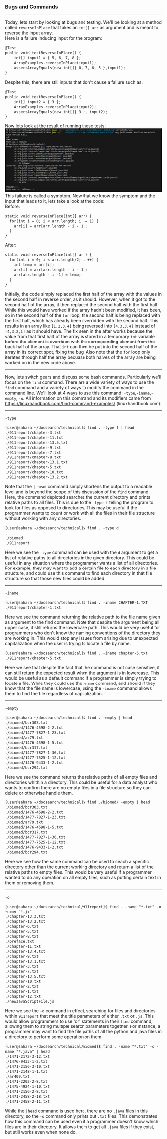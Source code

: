 ### Bugs and Commands 

---
Today, lets start by looking at bugs and testing. We'll be looking at a method called `reverseInPlace` that takes an `int[] arr` as argument and is meant to reverse the input array.  
Here is a failure inducing input for the program:
```
@Test
public void testReverseInPlace() {
    int[] input1 = { 5, 6, 7, 8 };
    ArrayExamples.reverseInPlace(input1);
    assertArrayEquals(new int[]{ 8, 7, 6, 5 },input1);
}
```
Despite this, there are still inputs that don't cause a failure such as:
```
@Test 
public void testReverseInPlace() {
    int[] input2 = { 3 };
    ArrayExamples.reverseInPlace(input2);
    assertArrayEquals(new int[]{ 3 }, input2);
}
```
Now lets look at the result of running these tests:
![FailedOutputImage](FailedTestOutput.png)
This failure is called a symptom. Now that we know the symptom and the input that leads to it, lets take a look at the code:  
  Before:
  ```
  static void reverseInPlace(int[] arr) {
    for(int i = 0; i < arr.length; i += 1) {
      arr[i] = arr[arr.length - i - 1];
    }
  }
  ```
  After:
  ```
  static void reverseInPlace(int[] arr) {
    for(int i = 0; i < arr.length/2; i ++) {
      int temp = arr[i];
      arr[i] = arr[arr.length - i - 1];
      arr[arr.length - i -1] = temp;
    }
  }
  ```
Initially, the code simply replaced the first half of the array with the values in the second half in reverse order, as it should. However, when it got to the second half of the array, it then replaced the second half with the first half. While this would have worked if the array hadn't been modified, it has been, so in the second half of the `for` loop, the second half is being replaced with the first half, which has already been overridden with the second half. This results in an array like `[1,2,3,4]` being reversed into `[4,3,3,4]` instead of `[4,3,2,1]` as it should have. The fix seen in the after works because the value from that first half of the array is stored in a temporary `int` variable before the element is overriden with the corrosponding element from the back half of the array. That `int` can then be put into the second half of the array in its correct spot, fixing the bug. Also note that the `for` loop only iterates through half the array becuase both halves of the array are being worked on in the new code above.

---
Now, lets switch gears and discuss some bash commands. Particularly we'll focus on the `find` command. There are a wide variety of ways to use the `find` command and a variety of ways to modify the command in the command line. We'll look at 4 ways to use this command: `-type`,`-iname`,`-empty`, `-o`. All information on this command and its modifiers came from https://linuxhandbook.com/find-command-examples/ (linuxhandbook.com).

---
`-type`
```
[user@sahara ~/docsearch/technical]$ find . -type f | head
./911report/chapter-3.txt
./911report/chapter-11.txt
./911report/chapter-13.5.txt
./911report/chapter-9.txt
./911report/chapter-7.txt
./911report/chapter-8.txt
./911report/chapter-13.1.txt
./911report/chapter-5.txt
./911report/chapter-10.txt
./911report/chapter-13.2.txt
```
Note that the `| head` command simply shortens the output to a readable level and is beyond the scope of this discussion of the `find` command. Here, the command depicted searches the current directory and prints relative paths to all files. This is due to the `-type f` telling the program to look for files as opposed to directories. This may be useful if the programmer wants to count or work with all the files in their file structure without working with any directories.
```
[user@sahara ~/docsearch/technical]$ find . -type d 
.
./biomed
./911report
```
Here we see the `-type` command can be used with the `d` argument to get a list of relative paths to all directories in the given directory. This could be useful in any situation where the programmer wants a list of all directories. For example, they may want to add a certain file to each directory in a file structure, and could use this command to find each directory in that file structure so that those new files could be added.

---
`-iname` 
```
[user@sahara ~/docsearch/technical]$ find . -iname CHAPTER-1.TXT
./911report/chapter-1.txt
```
Here we see the command returning the relative path to the file name given as argument to the find command. Note that despite the argument being all upper case, it still returns the lowercase path. This would be very useful for programmers who don't know the naming conventions of the directory they are working in. This would stop any issues from arising due to unexpected capitalization when the user is trying to locate a file by name.
```
[user@sahara ~/docsearch/technical]$ find . -iname chapter-5.txt
./911report/chapter-5.txt
```
Here we see that despite the fact that the command is not case sensitive, it can still return the expected result when the argument is in lowercase. This would be useful as a default command if a programmer is simply trying to locate a file. While they could use the `-name` command, and should if they know that the file name is lowercase, using the `-iname` command allows them to find the file regardless of capitalization.

---
`-empty`
```
[user@sahara ~/docsearch/technical]$ find . -empty | head
./biomed/bcr303.txt
./biomed/1476-4598-2-2.txt
./biomed/1477-7827-1-23.txt
./biomed/ar79.txt
./biomed/1476-4598-1-5.txt
./biomed/bcr317.txt
./biomed/1477-7827-1-36.txt
./biomed/1477-7525-1-12.txt
./biomed/1476-9433-1-2.txt
./biomed/bcr294.txt
```
Here we see the command returns the relative paths of all empty files and directories whithin a directory. This could be useful for a data analyst who wants to confirm there are no empty files in a file structure so they can delete or otherwise handle them.
```
[user@sahara ~/docsearch/technical]$ find ./biomed/ -empty | head
./biomed/bcr303.txt
./biomed/1476-4598-2-2.txt
./biomed/1477-7827-1-23.txt
./biomed/ar79.txt
./biomed/1476-4598-1-5.txt
./biomed/bcr317.txt
./biomed/1477-7827-1-36.txt
./biomed/1477-7525-1-12.txt
./biomed/1476-9433-1-2.txt
./biomed/bcr294.txt
```
Here we see how the same command can be used to seach a specific directory other than the current working directory and return a list of the relative paths to empty files. This would be very useful if a programmer wanted to do any operation on all empty files, such as putting certain text in them or removing them.

---
`-o`
```
[user@sahara ~/docsearch/technical/911report]$ find . -name "*.txt" -o -name "*.js"
./chapter-13.3.txt
./chapter-13.2.txt
./chapter-6.txt
./chapter-5.txt
./chapter-8.txt
./preface.txt
./chapter-11.txt
./chapter-13.4.txt
./chapter-9.txt
./chapter-13.1.txt
./chapter-3.txt
./chapter-7.txt
./chapter-13.5.txt
./chapter-10.txt
./chapter-2.txt
./chapter-1.txt
./chapter-12.txt
./newJavaScriptFile.js
```
Here we see the `-o` command in effect, searching for files and directories within `911report` that meet the title parameters of either `.txt` or `.js`. This would allow programmers to use 'or' statements in their `find` command, allowing them to string multiple search parameters together. For instance, a programmer may want to find the file paths of all the python and java files in a directory to perform some operation on them.
```
[user@sahara ~/docsearch/technical/biomed]$ find . -name "*.txt" -o -name "*.java" | head
./1471-2172-3-12.txt
./1476-9433-1-2.txt
./1471-2156-3-10.txt
./1471-2148-1-1.txt
./ar409.txt
./1471-2202-2-8.txt
./1475-4924-1-10.txt
./1471-2156-2-8.txt
./1471-2458-2-18.txt
./1471-2458-2-11.txt
```
While the `|head` command is used here, there are no `.java` files in this directory, so the `-o` command only prints out `.txt` files. This demonstrates how this command can be used even if a programmer doesn't know which files are in their directory. It allows them to get all `.java` files if they exist, but still works even when none do.
